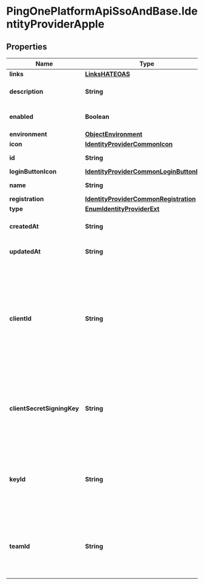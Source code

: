 # PingOnePlatformApiSsoAndBase.IdentityProviderApple

## Properties

Name | Type | Description | Notes
------------ | ------------- | ------------- | -------------
**links** | [**LinksHATEOAS**](LinksHATEOAS.md) |  | [optional] 
**description** | **String** | The description of the IdP. | [optional] 
**enabled** | **Boolean** | The current enabled state of the IdP. | 
**environment** | [**ObjectEnvironment**](ObjectEnvironment.md) |  | [optional] 
**icon** | [**IdentityProviderCommonIcon**](IdentityProviderCommonIcon.md) |  | [optional] 
**id** | **String** | The resource ID. | [optional] [readonly] 
**loginButtonIcon** | [**IdentityProviderCommonLoginButtonIcon**](IdentityProviderCommonLoginButtonIcon.md) |  | [optional] 
**name** | **String** | The name of the IdP. | 
**registration** | [**IdentityProviderCommonRegistration**](IdentityProviderCommonRegistration.md) |  | [optional] 
**type** | [**EnumIdentityProviderExt**](EnumIdentityProviderExt.md) |  | 
**createdAt** | **String** | The time the resource was created. | [optional] [readonly] 
**updatedAt** | **String** | The time the resource was last updated. | [optional] [readonly] 
**clientId** | **String** | A string that specifies the application ID from Apple. This is the identifier obtained after registering a services ID in the Apple developer portal. This is a required property. | 
**clientSecretSigningKey** | **String** | A string that specifies the private key that is used to generate a client secret. This is a required property. | 
**keyId** | **String** | A 10-character string that Apple uses to identify an authentication key. This is a required property. | 
**teamId** | **String** | A 10-character string that Apple uses to identify teams. This is a required property. | 


